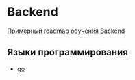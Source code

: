 # Backend

[Примерный roadmap обучения Backend](https://roadmap.sh/backend)

## Языки программирования

* [go](go/index.md)
